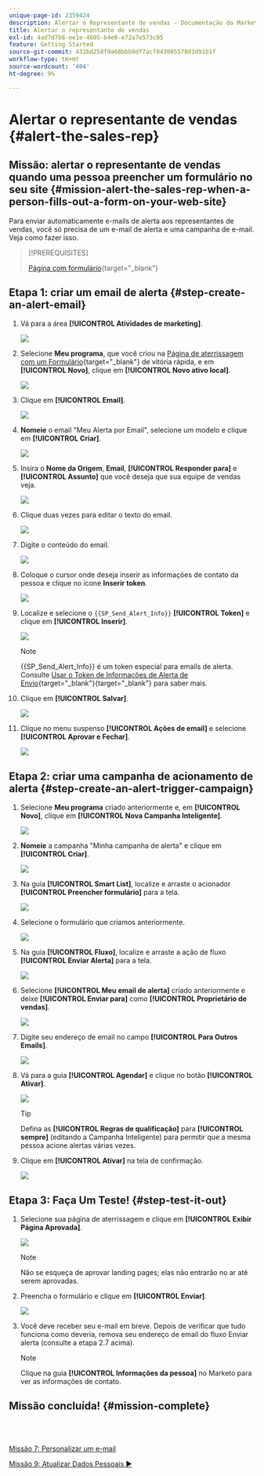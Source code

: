 ```yaml
---
unique-page-id: 2359424
description: Alertar o Representante de vendas - Documentação do Marketo - Documentação do produto
title: Alertar o representante de vendas
exl-id: 4ad7d7b8-ee1e-4605-b4e0-e72a7e573c05
feature: Getting Started
source-git-commit: 431bd258f9a68bbb9df7acf043085578d3d91b1f
workflow-type: tm+mt
source-wordcount: '404'
ht-degree: 9%

---
```


# Alertar o representante de vendas {#alert-the-sales-rep}

## Missão: alertar o representante de vendas quando uma pessoa preencher um formulário no seu site {#mission-alert-the-sales-rep-when-a-person-fills-out-a-form-on-your-web-site}

Para enviar automaticamente e-mails de alerta aos representantes de vendas, você só precisa de um e-mail de alerta e uma campanha de e-mail. Veja como fazer isso.

>[!PREREQUISITES]
>
>[Página com formulário](/help/marketo/getting-started/quick-wins/landing-page-with-a-form.md){target="_blank"}

## Etapa 1: criar um email de alerta {#step-create-an-alert-email}

1. Vá para a área **[!UICONTROL Atividades de marketing]**.

   ![](assets/alert-the-sales-rep-1.png)

1. Selecione **Meu programa**, que você criou na [Página de aterrissagem com um Formulário](/help/marketo/getting-started/quick-wins/landing-page-with-a-form.md){target="_blank"} de vitória rápida, e em **[!UICONTROL Novo]**, clique em **[!UICONTROL Novo ativo local]**.

   ![](assets/alert-the-sales-rep-2.png)

1. Clique em **[!UICONTROL Email]**.

   ![](assets/alert-the-sales-rep-3.png)

1. **Nomeie** o email &quot;Meu Alerta por Email&quot;, selecione um modelo e clique em **[!UICONTROL Criar]**.

   ![](assets/alert-the-sales-rep-4.png)

1. Insira o **Nome da Origem**, **Email**, **[!UICONTROL Responder para]** e **[!UICONTROL Assunto]** que você deseja que sua equipe de vendas veja.

   ![](assets/alert-the-sales-rep-5.png)

1. Clique duas vezes para editar o texto do email.

   ![](assets/alert-the-sales-rep-6.png)

1. Digite o conteúdo do email.

   ![](assets/alert-the-sales-rep-7.png)

1. Coloque o cursor onde deseja inserir as informações de contato da pessoa e clique no ícone **Inserir token**.

   ![](assets/alert-the-sales-rep-8.png)

1. Localize e selecione o `{{SP_Send_Alert_Info}}` **[!UICONTROL Token]** e clique em **[!UICONTROL Inserir]**.

   ![](assets/alert-the-sales-rep-9.png)

   >[!NOTE]
   >
   >{{SP_Send_Alert_Info}} é um token especial para emails de alerta. Consulte [Usar o Token de Informações de Alerta de Envio](/help/marketo/product-docs/email-marketing/general/using-tokens/use-the-send-alert-info-token.md){target="_blank"}{target="_blank"} para saber mais.

1. Clique em **[!UICONTROL Salvar]**.

   ![](assets/alert-the-sales-rep-10.png)

1. Clique no menu suspenso **[!UICONTROL Ações de email]** e selecione **[!UICONTROL Aprovar e Fechar]**.

   ![](assets/alert-the-sales-rep-11.png)

## Etapa 2: criar uma campanha de acionamento de alerta {#step-create-an-alert-trigger-campaign}

1. Selecione **Meu programa** criado anteriormente e, em **[!UICONTROL Novo]**, clique em **[!UICONTROL Nova Campanha Inteligente]**.

   ![](assets/alert-the-sales-rep-12.png)

1. **Nomeie** a campanha &quot;Minha campanha de alerta&quot; e clique em **[!UICONTROL Criar]**.

   ![](assets/alert-the-sales-rep-13.png)

1. Na guia **[!UICONTROL Smart List]**, localize e arraste o acionador **[!UICONTROL Preencher formulário]** para a tela.

   ![](assets/alert-the-sales-rep-14.png)

1. Selecione o formulário que criamos anteriormente.

   ![](assets/alert-the-sales-rep-15.png)

1. Na guia **[!UICONTROL Fluxo]**, localize e arraste a ação de fluxo **[!UICONTROL Enviar Alerta]** para a tela.

   ![](assets/alert-the-sales-rep-16.png)

1. Selecione **[!UICONTROL Meu email de alerta]** criado anteriormente e deixe **[!UICONTROL Enviar para]** como **[!UICONTROL Proprietário de vendas]**.

   ![](assets/alert-the-sales-rep-17.png)

1. Digite seu endereço de email no campo **[!UICONTROL Para Outros Emails]**.

   ![](assets/alert-the-sales-rep-18.png)

1. Vá para a guia **[!UICONTROL Agendar]** e clique no botão **[!UICONTROL Ativar]**.

   ![](assets/alert-the-sales-rep-19.png)

   >[!TIP]
   >
   >Defina as **[!UICONTROL Regras de qualificação]** para **[!UICONTROL sempre]** (editando a Campanha Inteligente) para permitir que a mesma pessoa acione alertas várias vezes.

1. Clique em **[!UICONTROL Ativar]** na tela de confirmação.

   ![](assets/alert-the-sales-rep-20.png)

## Etapa 3: Faça Um Teste! {#step-test-it-out}

1. Selecione sua página de aterrissagem e clique em **[!UICONTROL Exibir Página Aprovada]**.

   ![](assets/alert-the-sales-21.png)

   >[!NOTE]
   >
   >Não se esqueça de aprovar landing pages; elas não entrarão no ar até serem aprovadas.

1. Preencha o formulário e clique em **[!UICONTROL Enviar]**.

   ![](assets/alert-the-sales-22.png)

1. Você deve receber seu e-mail em breve. Depois de verificar que tudo funciona como deveria, remova seu endereço de email do fluxo Enviar alerta (consulte a etapa 2.7 acima).

   >[!NOTE]
   >
   >Clique na guia **[!UICONTROL Informações da pessoa]** no Marketo para ver as informações de contato.

## Missão concluída! {#mission-complete}

<br> 

[Missão 7: Personalizar um e-mail](/help/marketo/getting-started/quick-wins/personalize-an-email.md)

[Missão 9: Atualizar Dados Pessoais ►](/help/marketo/getting-started/quick-wins/update-person-data.md)

